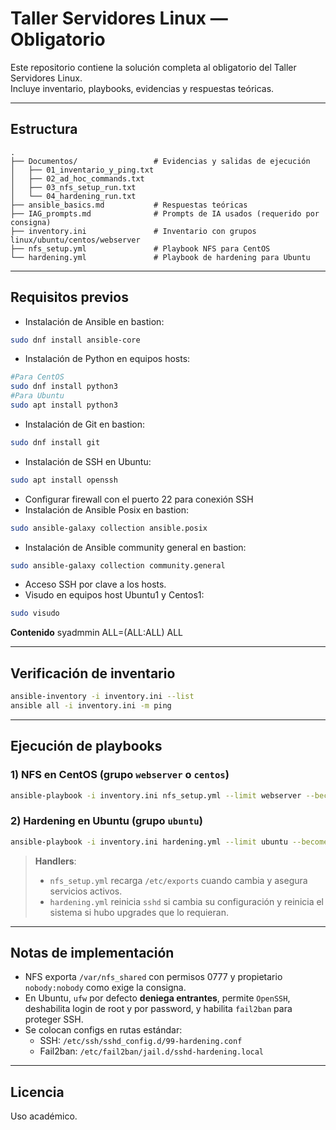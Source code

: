 # Taller Servidores Linux — Obligatorio

Este repositorio contiene la solución completa al obligatorio del Taller Servidores Linux.  
Incluye inventario, playbooks, evidencias y respuestas teóricas.



---

## Estructura

```
.
├── Documentos/                 # Evidencias y salidas de ejecución
│   ├── 01_inventario_y_ping.txt
│   ├── 02_ad_hoc_commands.txt
│   ├── 03_nfs_setup_run.txt
│   └── 04_hardening_run.txt
├── ansible_basics.md           # Respuestas teóricas
├── IAG_prompts.md              # Prompts de IA usados (requerido por consigna)
├── inventory.ini               # Inventario con grupos linux/ubuntu/centos/webserver
├── nfs_setup.yml               # Playbook NFS para CentOS
└── hardening.yml               # Playbook de hardening para Ubuntu
```

---

## Requisitos previos

- Instalación de Ansible en bastion: 
```bash
sudo dnf install ansible-core
```
- Instalación de Python en equipos hosts:
```bash
#Para CentOS
sudo dnf install python3
#Para Ubuntu
sudo apt install python3
```
- Instalación de Git en bastion: 
```bash
sudo dnf install git
```
- Instalación de SSH en Ubuntu: 
```bash
sudo apt install openssh
```
- Configurar firewall con el puerto 22 para conexión SSH
- Instalación de Ansible Posix en bastion: 
```bash
sudo ansible-galaxy collection ansible.posix 
```
- Instalación de Ansible community general en bastion:
```bash
sudo ansible-galaxy collection community.general
```
- Acceso SSH por clave a los hosts.
- Visudo en equipos host Ubuntu1 y Centos1: 
```bash
sudo visudo 
```
 **Contenido** syadmmin ALL=(ALL:ALL) ALL

---

## Verificación de inventario

```bash
ansible-inventory -i inventory.ini --list
ansible all -i inventory.ini -m ping
```

---

## Ejecución de playbooks

### 1) NFS en CentOS (grupo `webserver` o `centos`)

```bash
ansible-playbook -i inventory.ini nfs_setup.yml --limit webserver --become
```

### 2) Hardening en Ubuntu (grupo `ubuntu`)

```bash
ansible-playbook -i inventory.ini hardening.yml --limit ubuntu --become
```

> **Handlers**:  
> - `nfs_setup.yml` recarga `/etc/exports` cuando cambia y asegura servicios activos.  
> - `hardening.yml` reinicia `sshd` si cambia su configuración y reinicia el sistema si hubo upgrades que lo requieran.

---

## Notas de implementación

- NFS exporta `/var/nfs_shared` con permisos 0777 y propietario `nobody:nobody` como exige la consigna.
- En Ubuntu, `ufw` por defecto **deniega entrantes**, permite `OpenSSH`, deshabilita login de root y por password, y habilita `fail2ban` para proteger SSH.
- Se colocan configs en rutas estándar:
  - SSH: `/etc/ssh/sshd_config.d/99-hardening.conf`
  - Fail2ban: `/etc/fail2ban/jail.d/sshd-hardening.local`

---

## Licencia

Uso académico.